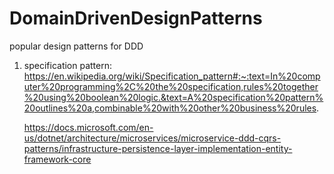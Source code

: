 # DomainDrivenDesignPatterns
popular design patterns for DDD


1. specification pattern: https://en.wikipedia.org/wiki/Specification_pattern#:~:text=In%20computer%20programming%2C%20the%20specification,rules%20together%20using%20boolean%20logic.&text=A%20specification%20pattern%20outlines%20a,combinable%20with%20other%20business%20rules.

    https://docs.microsoft.com/en-us/dotnet/architecture/microservices/microservice-ddd-cqrs-patterns/infrastructure-persistence-layer-implementation-entity-framework-core

